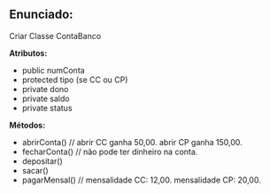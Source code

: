 <h2>Enunciado: </h2>

Criar Classe ContaBanco 

<b>Atributos:</b>

- public numConta
- protected tipo (se CC ou CP)
- private dono
- private saldo
- private status
        
<b>Métodos:</b> 

- abrirConta() // abrir CC ganha 50,00. abrir CP ganha 150,00.
- fecharConta() // não pode ter dinheiro na conta.
- depositar() 
- sacar()
- pagarMensal() // mensalidade CC: 12,00. mensalidade CP: 20,00.
  
